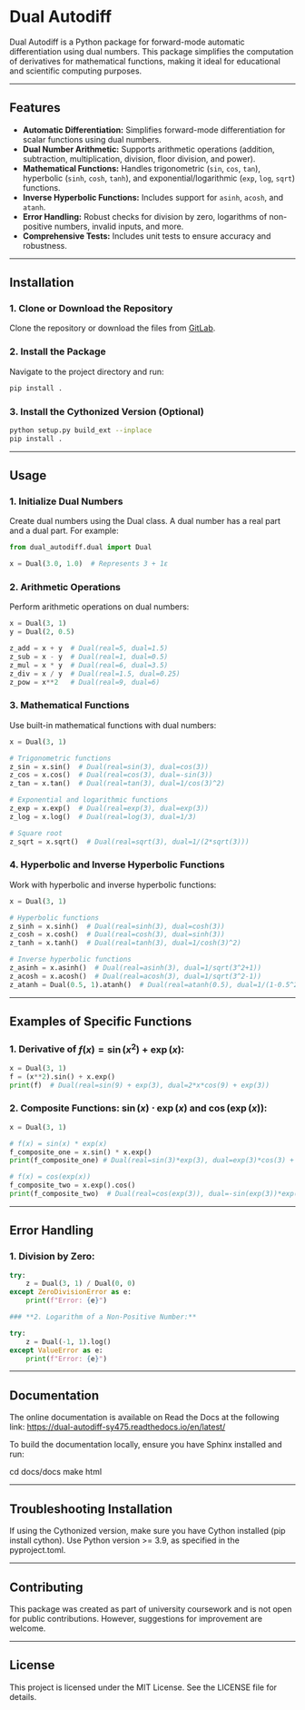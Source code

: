 # **Dual Autodiff**

Dual Autodiff is a Python package for forward-mode automatic differentiation using dual numbers. This package simplifies the computation of derivatives for mathematical functions, making it ideal for educational and scientific computing purposes.

---

## **Features**

- **Automatic Differentiation:** Simplifies forward-mode differentiation for scalar functions using dual numbers.
- **Dual Number Arithmetic:** Supports arithmetic operations (addition, subtraction, multiplication, division, floor division, and power).
- **Mathematical Functions:** Handles trigonometric (`sin`, `cos`, `tan`), hyperbolic (`sinh`, `cosh`, `tanh`), and exponential/logarithmic (`exp`, `log`, `sqrt`) functions.
- **Inverse Hyperbolic Functions:** Includes support for `asinh`, `acosh`, and `atanh`.
- **Error Handling:** Robust checks for division by zero, logarithms of non-positive numbers, invalid inputs, and more.
- **Comprehensive Tests:** Includes unit tests to ensure accuracy and robustness.

---
## **Installation**

### **1. Clone or Download the Repository**
Clone the repository or download the files from [GitLab](https://gitlab.developers.cam.ac.uk/phy/data-intensive-science-mphil/assessments/c1_coursework1/sy475.git).

### **2. Install the Package**

Navigate to the project directory and run:

```bash
pip install .
```

### **3.  Install the Cythonized Version (Optional)**

```bash
python setup.py build_ext --inplace
pip install .
```

---

## **Usage**

### **1. Initialize Dual Numbers**

Create dual numbers using the Dual class. A dual number has a real part and a dual part. For example:

```python
from dual_autodiff.dual import Dual

x = Dual(3.0, 1.0)  # Represents 3 + 1ε
```

### **2. Arithmetic Operations**

Perform arithmetic operations on dual numbers:

```python
x = Dual(3, 1)
y = Dual(2, 0.5)

z_add = x + y  # Dual(real=5, dual=1.5)
z_sub = x - y  # Dual(real=1, dual=0.5)
z_mul = x * y  # Dual(real=6, dual=3.5)
z_div = x / y  # Dual(real=1.5, dual=0.25)
z_pow = x**2   # Dual(real=9, dual=6)

```

### **3. Mathematical Functions**

Use built-in mathematical functions with dual numbers:

```python
x = Dual(3, 1)

# Trigonometric functions
z_sin = x.sin()  # Dual(real=sin(3), dual=cos(3))
z_cos = x.cos()  # Dual(real=cos(3), dual=-sin(3))
z_tan = x.tan()  # Dual(real=tan(3), dual=1/cos(3)^2)

# Exponential and logarithmic functions
z_exp = x.exp()  # Dual(real=exp(3), dual=exp(3))
z_log = x.log()  # Dual(real=log(3), dual=1/3)

# Square root
z_sqrt = x.sqrt()  # Dual(real=sqrt(3), dual=1/(2*sqrt(3)))

```

### **4. Hyperbolic and Inverse Hyperbolic Functions**

Work with hyperbolic and inverse hyperbolic functions:

```python
x = Dual(3, 1)

# Hyperbolic functions
z_sinh = x.sinh()  # Dual(real=sinh(3), dual=cosh(3))
z_cosh = x.cosh()  # Dual(real=cosh(3), dual=sinh(3))
z_tanh = x.tanh()  # Dual(real=tanh(3), dual=1/cosh(3)^2)

# Inverse hyperbolic functions
z_asinh = x.asinh()  # Dual(real=asinh(3), dual=1/sqrt(3^2+1))
z_acosh = x.acosh()  # Dual(real=acosh(3), dual=1/sqrt(3^2-1))
z_atanh = Dual(0.5, 1).atanh()  # Dual(real=atanh(0.5), dual=1/(1-0.5^2))

```

---

## **Examples of Specific Functions**

### **1. Derivative of $f(x) = \sin(x^2) + \exp(x)$:**

```python
x = Dual(3, 1)  
f = (x**2).sin() + x.exp()  
print(f)  # Dual(real=sin(9) + exp(3), dual=2*x*cos(9) + exp(3))

```

### **2. Composite Functions: $\sin(x) \cdot \exp(x)$ and $\cos(\exp(x))$:**

```python
x = Dual(3, 1)

# f(x) = sin(x) * exp(x)
f_composite_one = x.sin() * x.exp() 
print(f_composite_one) # Dual(real=sin(3)*exp(3), dual=exp(3)*cos(3) + sin(3)*exp(3))

# f(x) = cos(exp(x))
f_composite_two = x.exp().cos()
print(f_composite_two)  # Dual(real=cos(exp(3)), dual=-sin(exp(3))*exp(3))

```

---

## **Error Handling**

### **1. Division by Zero:**

```python
try:
    z = Dual(3, 1) / Dual(0, 0)
except ZeroDivisionError as e:
    print(f"Error: {e}")

### **2. Logarithm of a Non-Positive Number:**

try:
    z = Dual(-1, 1).log()
except ValueError as e:
    print(f"Error: {e}")

```

---

## **Documentation**

The online documentation is available on Read the Docs at the following link: https://dual-autodiff-sy475.readthedocs.io/en/latest/

To build the documentation locally, ensure you have Sphinx installed and run:

cd docs/docs
make html



---

## **Troubleshooting Installation**

If using the Cythonized version, make sure you have Cython installed (pip install cython).
Use Python version >= 3.9, as specified in the pyproject.toml.

---

## **Contributing**

This package was created as part of university coursework and is not open for public contributions. However, suggestions for improvement are welcome.

---

## **License**

This project is licensed under the MIT License. See the LICENSE file for details.